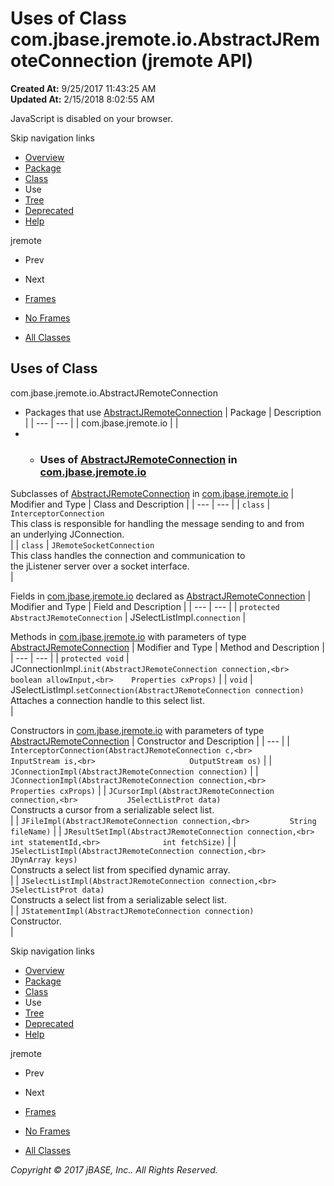 # Uses of Class com.jbase.jremote.io.AbstractJRemoteConnection (jremote   API)

**Created At:** 9/25/2017 11:43:25 AM  
**Updated At:** 2/15/2018 8:02:55 AM  

<!--<br>    try {<br>        if (location.href.indexOf('is-external=true') == -1) {<br>            parent.document.title="Uses of Class com.jbase.jremote.io.AbstractJRemoteConnection (jremote   API)";<br>        }<br>    }<br>    catch(err) {<br>    }<br>//-->
JavaScript is disabled on your browser.

Skip navigation links

- [Overview](../../../../../overview-summary.html)
- [Package](/39250-io/com_jbase_jremote_io_package-summary)
- [Class](/39250-io/com_jbase_jremote_io_abstractjremoteconnection "class in com.jbase.jremote.io")
- Use
- [Tree](/39250-io/com_jbase_jremote_io_package-tree)
- [Deprecated](../../../../../deprecated-list.html)
- [Help](../../../../../help-doc.html)


jremote <br>

- Prev
- Next


- [Frames](../../../../../index.html?com/jbase/jremote/io/class-use//39253-class-use/com_jbase_jremote_io_class-use_AbstractJRemoteConnection)
- [No Frames](/39253-class-use/com_jbase_jremote_io_class-use_AbstractJRemoteConnection)


- [All Classes](../../../../../allclasses-noframe.html)


<!--<br>  allClassesLink = document.getElementById("allclasses\_navbar\_top");<br>  if(window==top) {<br>    allClassesLink.style.display = "block";<br>  }<br>  else {<br>    allClassesLink.style.display = "none";<br>  }<br>  //-->

## Uses of Class
com.jbase.jremote.io.AbstractJRemoteConnection

- Packages that use [AbstractJRemoteConnection](/39250-io/com_jbase_jremote_io_abstractjremoteconnection "class in com.jbase.jremote.io") | Package | Description |
| --- | --- |
| com.jbase.jremote.io |   |
- - ### Uses of [AbstractJRemoteConnection](/39250-io/com_jbase_jremote_io_abstractjremoteconnection "class in com.jbase.jremote.io") in [com.jbase.jremote.io](/39250-io/com_jbase_jremote_io_package-summary)


Subclasses of [AbstractJRemoteConnection](/39250-io/com_jbase_jremote_io_abstractjremoteconnection "class in com.jbase.jremote.io") in [com.jbase.jremote.io](/39250-io/com_jbase_jremote_io_package-summary) | Modifier and Type | Class and Description |
| --- | --- |
| `class` | `InterceptorConnection`<br>This class is responsible for handling the message sending to and from<br> an underlying JConnection.<br> |
| `class` | `JRemoteSocketConnection`<br>This class handles the connection and communication to<br> the jListener server over a socket interface.<br> |



Fields in [com.jbase.jremote.io](/39250-io/com_jbase_jremote_io_package-summary) declared as [AbstractJRemoteConnection](/39250-io/com_jbase_jremote_io_abstractjremoteconnection "class in com.jbase.jremote.io") | Modifier and Type | Field and Description |
| --- | --- |
| `protected AbstractJRemoteConnection` | JSelectListImpl.`connection`  |



Methods in [com.jbase.jremote.io](/39250-io/com_jbase_jremote_io_package-summary) with parameters of type [AbstractJRemoteConnection](/39250-io/com_jbase_jremote_io_abstractjremoteconnection "class in com.jbase.jremote.io") | Modifier and Type | Method and Description |
| --- | --- |
| `protected void` | JConnectionImpl.`init(AbstractJRemoteConnection connection,<br>    boolean allowInput,<br>    Properties cxProps)`  |
| `void` | JSelectListImpl.`setConnection(AbstractJRemoteConnection connection)`<br>Attaches a connection handle to this select list.<br> |



Constructors in [com.jbase.jremote.io](/39250-io/com_jbase_jremote_io_package-summary) with parameters of type [AbstractJRemoteConnection](/39250-io/com_jbase_jremote_io_abstractjremoteconnection "class in com.jbase.jremote.io") | Constructor and Description |
| --- |
| `InterceptorConnection(AbstractJRemoteConnection c,<br>                     InputStream is,<br>                     OutputStream os)`  |
| `JConnectionImpl(AbstractJRemoteConnection connection)`  |
| `JConnectionImpl(AbstractJRemoteConnection connection,<br>               Properties cxProps)`  |
| `JCursorImpl(AbstractJRemoteConnection connection,<br>           JSelectListProt data)`<br>Constructs a cursor from a serializable select list.<br> |
| `JFileImpl(AbstractJRemoteConnection connection,<br>         String fileName)`  |
| `JResultSetImpl(AbstractJRemoteConnection connection,<br>              int statementId,<br>              int fetchSize)`  |
| `JSelectListImpl(AbstractJRemoteConnection connection,<br>               JDynArray keys)`<br>Constructs a select list from specified dynamic array.<br> |
| `JSelectListImpl(AbstractJRemoteConnection connection,<br>               JSelectListProt data)`<br>Constructs a select list from a serializable select list.<br> |
| `JStatementImpl(AbstractJRemoteConnection connection)`<br>Constructor.<br> |

Skip navigation links

- [Overview](../../../../../overview-summary.html)
- [Package](/39250-io/com_jbase_jremote_io_package-summary)
- [Class](/39250-io/com_jbase_jremote_io_abstractjremoteconnection "class in com.jbase.jremote.io")
- Use
- [Tree](/39250-io/com_jbase_jremote_io_package-tree)
- [Deprecated](../../../../../deprecated-list.html)
- [Help](../../../../../help-doc.html)


jremote <br>

- Prev
- Next


- [Frames](../../../../../index.html?com/jbase/jremote/io/class-use//39253-class-use/com_jbase_jremote_io_class-use_AbstractJRemoteConnection)
- [No Frames](/39253-class-use/com_jbase_jremote_io_class-use_AbstractJRemoteConnection)


- [All Classes](../../../../../allclasses-noframe.html)


<!--<br>  allClassesLink = document.getElementById("allclasses\_navbar\_bottom");<br>  if(window==top) {<br>    allClassesLink.style.display = "block";<br>  }<br>  else {<br>    allClassesLink.style.display = "none";<br>  }<br>  //-->

*Copyright © 2017 jBASE, Inc.. All Rights Reserved.*
